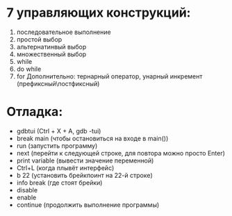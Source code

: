 # 7 управляющих конструкций:
1.  последовательное выполнение
2.  простой выбор
3.  альтернатинвый выбор
4.  множественный выбор 
5.  while
6.  do while
7.  for
Дополнительно: тернарный оператор, унарный инкремент (префиксный\постфиксный)

# Отладка:

*  gdbtui (Ctrl + X + A, gdb -tui)
*  break main (чтобы остановиться на входе в main())
*  run (запустить программу)
*  next (перейти к следующей строке, для повтора можно просто Enter)
*  print variable (вывести значение переменной)
*  Ctrl+L (когда плывёт интерфейс)
*  b 22 (установить брейкпоинт на 22-й строке)
*  info break (где стоят брейки)
*  disable
*  enable
*  continue (продолжить выполнение программы)

